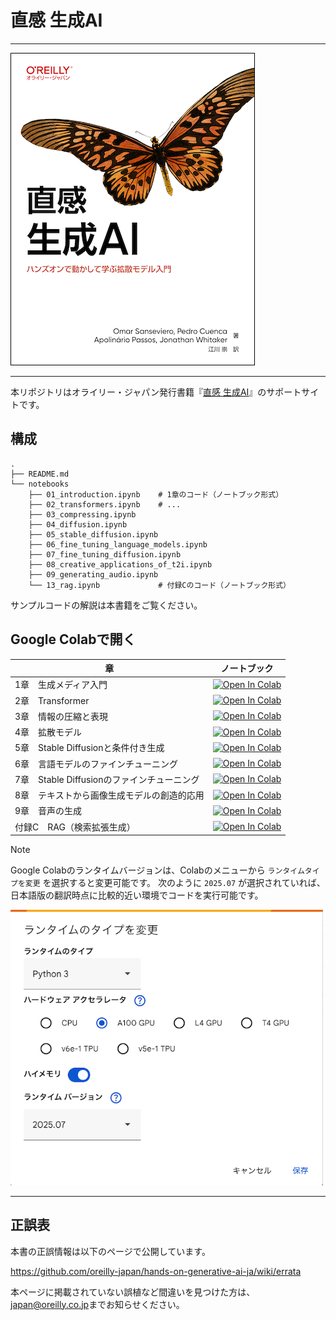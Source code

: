 # 直感 生成AI

---

![表紙](hands-on-generative-ai-ja.png)

---

本リポジトリはオライリー・ジャパン発行書籍『[直感 生成AI](https://www.amazon.co.jp/dp/481440140X/)』のサポートサイトです。

## 構成

```
.
├── README.md
└── notebooks
    ├── 01_introduction.ipynb    # 1章のコード（ノートブック形式）
    ├── 02_transformers.ipynb    # ...
    ├── 03_compressing.ipynb
    ├── 04_diffusion.ipynb
    ├── 05_stable_diffusion.ipynb
    ├── 06_fine_tuning_language_models.ipynb
    ├── 07_fine_tuning_diffusion.ipynb
    ├── 08_creative_applications_of_t2i.ipynb
    ├── 09_generating_audio.ipynb
    └── 13_rag.ipynb             # 付録Cのコード（ノートブック形式）
```

サンプルコードの解説は本書籍をご覧ください。

## Google Colabで開く

|章                                          |ノートブック |
|---                                         |---          |
|1章　生成メディア入門                       |[![Open In Colab](https://colab.research.google.com/assets/colab-badge.svg)](https://colab.research.google.com/github/oreilly-japan/hands-on-generative-ai-ja/blob/main/notebooks/01_introduction.ipynb) |
|2章　Transformer                            |[![Open In Colab](https://colab.research.google.com/assets/colab-badge.svg)](https://colab.research.google.com/github/oreilly-japan/hands-on-generative-ai-ja/blob/main/notebooks/02_transformers.ipynb) |
|3章　情報の圧縮と表現                       |[![Open In Colab](https://colab.research.google.com/assets/colab-badge.svg)](https://colab.research.google.com/github/oreilly-japan/hands-on-generative-ai-ja/blob/main/notebooks/03_compressing.ipynb) |
|4章　拡散モデル                             |[![Open In Colab](https://colab.research.google.com/assets/colab-badge.svg)](https://colab.research.google.com/github/oreilly-japan/hands-on-generative-ai-ja/blob/main/notebooks/04_diffusion.ipynb) |
|5章　Stable Diffusionと条件付き生成         |[![Open In Colab](https://colab.research.google.com/assets/colab-badge.svg)](https://colab.research.google.com/github/oreilly-japan/hands-on-generative-ai-ja/blob/main/notebooks/05_stable_diffusion.ipynb) |
|6章　言語モデルのファインチューニング       |[![Open In Colab](https://colab.research.google.com/assets/colab-badge.svg)](https://colab.research.google.com/github/oreilly-japan/hands-on-generative-ai-ja/blob/main/notebooks/06_fine_tuning_language_models.ipynb) |
|7章　Stable Diffusionのファインチューニング |[![Open In Colab](https://colab.research.google.com/assets/colab-badge.svg)](https://colab.research.google.com/github/oreilly-japan/hands-on-generative-ai-ja/blob/main/notebooks/07_fine_tuning_diffusion.ipynb) |
|8章　テキストから画像生成モデルの創造的応用 |[![Open In Colab](https://colab.research.google.com/assets/colab-badge.svg)](https://colab.research.google.com/github/oreilly-japan/hands-on-generative-ai-ja/blob/main/notebooks/08_creative_applications_of_t2i.ipynb) |
|9章　音声の生成                             |[![Open In Colab](https://colab.research.google.com/assets/colab-badge.svg)](https://colab.research.google.com/github/oreilly-japan/hands-on-generative-ai-ja/blob/main/notebooks/09_generating_audio.ipynb) |
|付録C　RAG（検索拡張生成）                  |[![Open In Colab](https://colab.research.google.com/assets/colab-badge.svg)](https://colab.research.google.com/github/oreilly-japan/hands-on-generative-ai-ja/blob/main/notebooks/13_rag.ipynb) |

> [!NOTE]
> Google Colabのランタイムバージョンは、Colabのメニューから `ランタイムタイプを変更` を選択すると変更可能です。
> 次のように `2025.07` が選択されていれば、日本語版の翻訳時点に比較的近い環境でコードを実行可能です。
> 
> <img src="colab_runtime.png" width="500">
> 

----

## 正誤表

本書の正誤情報は以下のページで公開しています。

<https://github.com/oreilly-japan/hands-on-generative-ai-ja/wiki/errata>

本ページに掲載されていない誤植など間違いを見つけた方は、[japan@oreilly.co.jp](<mailto:japan@oreilly.co.jp>)までお知らせください。
